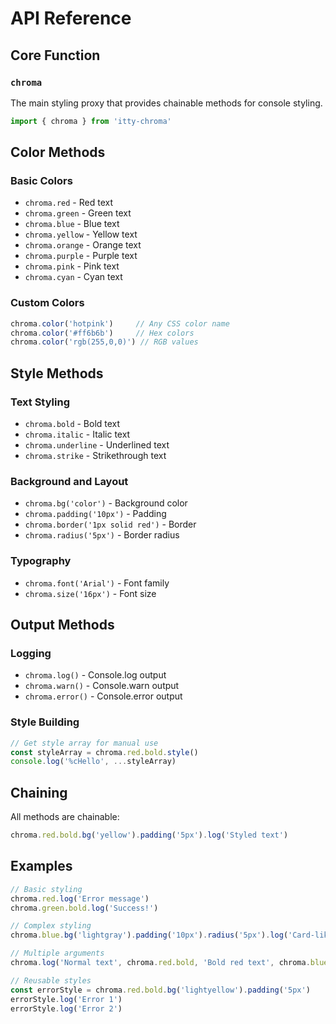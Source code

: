 # API Reference

## Core Function

### `chroma`

The main styling proxy that provides chainable methods for console styling.

```ts
import { chroma } from 'itty-chroma'
```

## Color Methods

### Basic Colors
- `chroma.red` - Red text
- `chroma.green` - Green text  
- `chroma.blue` - Blue text
- `chroma.yellow` - Yellow text
- `chroma.orange` - Orange text
- `chroma.purple` - Purple text
- `chroma.pink` - Pink text
- `chroma.cyan` - Cyan text

### Custom Colors
```ts
chroma.color('hotpink')     // Any CSS color name
chroma.color('#ff6b6b')     // Hex colors
chroma.color('rgb(255,0,0)') // RGB values
```

## Style Methods

### Text Styling
- `chroma.bold` - Bold text
- `chroma.italic` - Italic text
- `chroma.underline` - Underlined text
- `chroma.strike` - Strikethrough text

### Background and Layout
- `chroma.bg('color')` - Background color
- `chroma.padding('10px')` - Padding
- `chroma.border('1px solid red')` - Border
- `chroma.radius('5px')` - Border radius

### Typography
- `chroma.font('Arial')` - Font family
- `chroma.size('16px')` - Font size

## Output Methods

### Logging
- `chroma.log()` - Console.log output
- `chroma.warn()` - Console.warn output
- `chroma.error()` - Console.error output

### Style Building
```ts
// Get style array for manual use
const styleArray = chroma.red.bold.style()
console.log('%cHello', ...styleArray)
```

## Chaining

All methods are chainable:

```ts
chroma.red.bold.bg('yellow').padding('5px').log('Styled text')
```

## Examples

```ts
// Basic styling
chroma.red.log('Error message')
chroma.green.bold.log('Success!')

// Complex styling
chroma.blue.bg('lightgray').padding('10px').radius('5px').log('Card-like styling')

// Multiple arguments
chroma.log('Normal text', chroma.red.bold, 'Bold red text', chroma.blue, 'Blue text')

// Reusable styles
const errorStyle = chroma.red.bold.bg('lightyellow').padding('5px')
errorStyle.log('Error 1')
errorStyle.log('Error 2')
```
